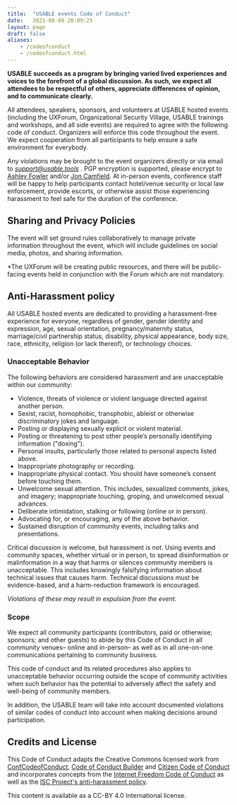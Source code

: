 ```yaml
---
title:  "USABLE events Code of Conduct"
date:   2021-08-09 20:09:25
layout: page
draft: false
aliases:
    - /codeofconduct
    - /codeofconduct.html
---
```


**USABLE succeeds as a program by bringing varied lived experiences and voices to the forefront of a global discussion. As such, we expect all attendees to be respectful of others, appreciate differences of opinion, and to communicate clearly.**

All attendees, speakers, sponsors, and volunteers at USABLE hosted events (including the UXForum, Organizational Security Village, USABLE trainings and workshops, and all side events) are required to agree with the following code of conduct. Organizers will enforce this code throughout the event. We expect cooperation from all participants to help ensure a safe  environment for everybody.

Any violations may be brought to the event organizers directly or via email to *support@usable.tools* .  PGP encryption is supported, please encrypt to [Ashley Fowler](mailto:afowler@internews.org) and/or [Jon Camfield](https://pgp.mit.edu/pks/lookup?op=vindex&search=0xA998959FF926BF8B). At in-person events, conference staff will be happy to help participants contact hotel/venue security or local law enforcement, provide escorts, or otherwise assist those experiencing harassment to feel safe for the duration of the conference.

## Sharing and Privacy Policies

The event will set ground rules collaboratively to manage private information throughout the event, which will include guidelines on social media, photos, and sharing information.

*The UXForum will be creating public resources, and there will be public-facing events held in conjunction with the Forum which are not mandatory.

## Anti-Harassment policy

All USABLE hosted events are dedicated to providing a harassment-free experience for everyone, regardless of gender, gender identity and expression, age, sexual orientation, pregnancy/maternity status, marriage/civil partnership status, disability, physical appearance, body size, race, ethnicity, religion (or lack thereof), or technology choices. <!--unless you use vim ;) -->

### Unacceptable Behavior

The following behaviors are considered harassment and are unacceptable within our community:

* Violence, threats of violence or violent language directed against another person.
* Sexist, racist, homophobic, transphobic, ableist or otherwise discriminatory jokes and language.
* Posting or displaying sexually explicit or violent material.
* Posting or threatening to post other people’s personally identifying information ("doxing").
* Personal insults, particularly those related to personal aspects listed above.
* Inappropriate photography or recording.
* Inappropriate physical contact. You should have someone’s consent before touching them.
* Unwelcome sexual attention. This includes, sexualized comments, jokes, and imagery; inappropriate touching, groping, and unwelcomed sexual advances.
* Deliberate intimidation, stalking or following (online or in person).
* Advocating for, or encouraging, any of the above behavior.
* Sustained disruption of community events, including talks and presentations.

Critical discussion is welcome, but harassment is not. Using events and community spaces, whether virtual or in person, to spread disinformation or malinformation in a way that harms or silences community members is unacceptable. This includes knowingly falsifying information about technical issues that causes harm. Technical discussions must be evidence-based, and a harm-reduction framework is encouraged.

*Violations of these may result in expulsion from the event.*

### Scope

We expect all community participants (contributors, paid or otherwise; sponsors; and other guests) to abide by this Code of Conduct in all community venues– online and in-person– as well as in all one-on-one communications pertaining to community business.

This code of conduct and its related procedures also applies to unacceptable behavior occurring outside the scope of community activities when such behavior has the potential to adversely affect the safety and well-being of community members.

In addition, the USABLE team will take into account documented violations of similar codes of conduct into account when making decisions around participation.

## Credits and License

This Code of Conduct adapts the Creative Commons licensed work from [ConfCodeofConduct](http://confcodeofconduct.com/), [Code of Conduct Builder](https://github.com/gembarrett/coconduct-builder) and [Citizen Code of Conduct](http://citizencodeofconduct.org/) and incorporates concepts from the [Internet Freedom Code of Conduct](https://internetfreedomfestival.org/wiki/index.php/Code_of_Conduct) as well as the [ISC Project's anti-harassment policy](https://iscproject.org/anti-harrassment-policy/).

This content is available as a CC-BY 4.0 International license.
